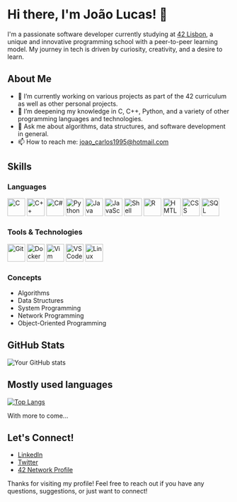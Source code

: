 # Hi there, I'm João Lucas! 👋

I'm a passionate software developer currently studying at [42 Lisbon](https://www.42lisboa.com/), a unique and innovative programming school with  a peer-to-peer learning model. My journey in tech is driven by curiosity, creativity, and a desire to learn.

## About Me

- 🔭 I’m currently working on various projects as part of the 42 curriculum as well as other personal projects.
- 🌱 I’m deepening my knowledge in C, C++, Python, and a variety of other programming languages and technologies.
- 💬 Ask me about algorithms, data structures, and software development in general.
- 📫 How to reach me: [joao_carlos1995@hotmail.com](mailto:joao_carlos1995@hotmail.com) <!-- or connect with me on [LinkedIn](https://www.linkedin.com/in/your-linkedin-profile). -->

<!-- ## Projects

Here are a few projects I've worked on or am currently working on:

### [Libft](https://github.com/yourusername/libft)
A custom implementation of several standard C library functions. This project helped me solidify my understanding of pointers, memory allocation, and string manipulation in C.

### [ft_printf](https://github.com/yourusername/ft_printf)
A reimplementation of the printf function in C. This project was a deep dive into variadic functions, formatting, and output handling.

### [GNL (Get Next Line)](https://github.com/yourusername/get_next_line)
A function to read a line from a file descriptor. This project focused on file I/O, buffer management, and handling different edge cases.

### [42Lisboa Curriculum](https://github.com/yourusername/42lisboa-curriculum)
A repository documenting my progress and projects at 42 Lisbon. Here, you can find detailed explanations and code for each project I've completed.

-->

## Skills

### Languages

<img src="https://img.icons8.com/?size=100&id=40670&format=png&color=000000" alt="C" width="40" height="40"/> <img src="https://img.icons8.com/?size=100&id=40669&format=png&color=000000" alt="C++" width="40" height="40"/>
<img src="https://img.icons8.com/?size=100&id=mhwmyz1eu7T5&format=png&color=000000" alt="C#" width="40" height="40"/>
<img src="https://img.icons8.com/?size=100&id=13441&format=png&color=000000" alt="Python" width="40" height="40"/>
<img src="https://img.icons8.com/?size=100&id=13679&format=png&color=000000" alt="Java" width="40" height="40"/>
<img src="https://img.icons8.com/?size=100&id=108784&format=png&color=000000" alt="JavaScript" width="40" height="40"/>
<img src="https://img.icons8.com/?size=100&id=9MJf0ngDwS8z&format=png&color=000000" alt="Shell Script" width="40" height="40"/>
<img src="https://img.icons8.com/?size=100&id=CLvQeiwFpit4&format=png&color=000000" alt="R" width="40" height="40"/>
<img src="https://img.icons8.com/?size=100&id=20909&format=png&color=000000" alt="HMTL" width="40" height="40"/>
<img src="https://img.icons8.com/?size=100&id=21278&format=png&color=000000" alt="CSS" width="40" height="40"/>
<img src="https://img.icons8.com/?size=100&id=38561&format=png&color=000000" alt="SQL" width="40" height="40"/>

### Tools & Technologies

<img src="https://img.icons8.com/?size=100&id=20906&format=png&color=000000" alt="Git" width="40" height="40"/> <img src="https://img.icons8.com/?size=100&id=cdYUlRaag9G9&format=png&color=000000" alt="Docker" width="40" height="40"/>
<img src="https://img.icons8.com/?size=100&id=LyU6IwWaREPI&format=png&color=000000" alt="Vim" width="40" height="40"/>
<img src="https://img.icons8.com/?size=100&id=9OGIyU8hrxW5&format=png&color=000000" alt="VS Code" width="40" height="40"/>
<img src="https://img.icons8.com/?size=100&id=17842&format=png&color=000000" alt="Linux" width="40" height="40"/>

### Concepts
- Algorithms
- Data Structures
- System Programming
- Network Programming
- Object-Oriented Programming

## GitHub Stats

![Your GitHub stats](https://github-readme-stats.vercel.app/api?username=jcameira&show_icons=true&theme=algolia)

## Mostly used languages

[![Top Langs](https://github-readme-stats.vercel.app/api/top-langs/?username=jcameira)](https://github.com/anuraghazra/github-readme-stats)

With more to come...

## Let's Connect!

- [LinkedIn](https://www.linkedin.com/in/your-linkedin-profile)
- [Twitter](https://twitter.com/yourtwitterhandle)
- [42 Network Profile](https://profile.intra.42.fr/users/yourprofile)

Thanks for visiting my profile! Feel free to reach out if you have any questions, suggestions, or just want to connect!



<!--
**jcameira/jcameira** is a ✨ _special_ ✨ repository because its `README.md` (this file) appears on your GitHub profile.

Here are some ideas to get you started:

- 🔭 I’m currently working on ...
- 🌱 I’m currently learning ...
- 👯 I’m looking to collaborate on ...
- 🤔 I’m looking for help with ...
- 💬 Ask me about ...
- 📫 How to reach me: ...
- 😄 Pronouns: ...
- ⚡ Fun fact: ...
-->
